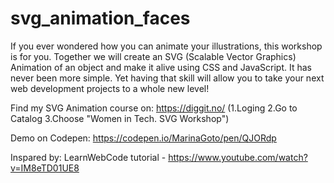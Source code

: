 # svg_animation_faces
If you ever wondered how you can animate your illustrations, this workshop is for you. 
Together we will create an SVG (Scalable Vector Graphics) Animation of an object and make it alive using CSS and JavaScript. 
It has never been more simple. Yet having that skill will allow you to take your next web development projects to a whole new level!

Find my SVG Animation course on: https://diggit.no/ (1.Loging 2.Go to Catalog 3.Choose "Women in Tech. SVG Workshop")

Demo on Codepen: https://codepen.io/MarinaGoto/pen/QJORdp

Inspared by: LearnWebCode tutorial - https://www.youtube.com/watch?v=IM8eTD01UE8 
 
